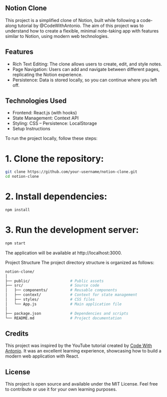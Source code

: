 ## Notion Clone
This project is a simplified clone of Notion, built while following a code-along tutorial by @CodeWithAntonio. The aim of this project was to understand how to create a flexible, minimal note-taking app with features similar to Notion, using modern web technologies.

## Features
- Rich Text Editing: The clone allows users to create, edit, and style notes.
- Page Navigation: Users can add and navigate between different pages, replicating the Notion experience.
- Persistence: Data is stored locally, so you can continue where you left off.

## Technologies Used
- Frontend: React.js (with hooks)
- State Management: Context API
- Styling: CSS
– Persistence: LocalStorage
- Setup Instructions

To run the project locally, follow these steps:

# 1. Clone the repository:

```bash
git clone https://github.com/your-username/notion-clone.git
cd notion-clone
```

# 2. Install dependencies:

```bash
npm install
```
# 3. Run the development server:

```bash
npm start
```

The application will be available at http://localhost:3000.

Project Structure
The project directory structure is organized as follows:

```bash
notion-clone/
│
├── public/                  # Public assets
├── src/                     # Source code
│   ├── components/          # Reusable components
│   ├── context/             # Context for state management
│   ├── styles/              # CSS files
│   └── App.js               # Main application file
│
├── package.json             # Dependencies and scripts
└── README.md                # Project documentation
```
## Credits
This project was inspired by the YouTube tutorial created by [Code With Antonio](https://www.youtube.com/@codewithantonio). It was an excellent learning experience, showcasing how to build a modern web application with React.

## License
This project is open source and available under the MIT License. Feel free to contribute or use it for your own learning purposes.
